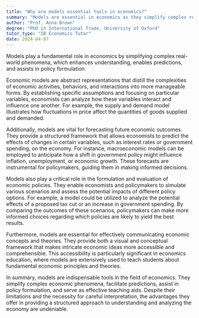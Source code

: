 ```yaml
---
title: "Why are models essential tools in economics?"
summary: "Models are essential in economics as they simplify complex real-world phenomena, aiding understanding, prediction, and policy formulation."
author: "Prof. Anna Brown"
degree: "PhD in International Trade, University of Oxford"
tutor_type: "IB Economics Tutor"
date: 2024-04-07
---
```


Models play a fundamental role in economics by simplifying complex real-world phenomena, which enhances understanding, enables predictions, and assists in policy formulation.

Economic models are abstract representations that distill the complexities of economic activities, behaviors, and interactions into more manageable forms. By establishing specific assumptions and focusing on particular variables, economists can analyze how these variables interact and influence one another. For example, the supply and demand model illustrates how fluctuations in price affect the quantities of goods supplied and demanded.

Additionally, models are vital for forecasting future economic outcomes. They provide a structured framework that allows economists to predict the effects of changes in certain variables, such as interest rates or government spending, on the economy. For instance, macroeconomic models can be employed to anticipate how a shift in government policy might influence inflation, unemployment, or economic growth. These forecasts are instrumental for policymakers, guiding them in making informed decisions.

Models also play a critical role in the formulation and evaluation of economic policies. They enable economists and policymakers to simulate various scenarios and assess the potential impacts of different policy options. For example, a model could be utilized to analyze the potential effects of a proposed tax cut or an increase in government spending. By comparing the outcomes of these scenarios, policymakers can make more informed choices regarding which policies are likely to yield the best results.

Furthermore, models are essential for effectively communicating economic concepts and theories. They provide both a visual and conceptual framework that makes intricate economic ideas more accessible and comprehensible. This accessibility is particularly significant in economics education, where models are extensively used to teach students about fundamental economic principles and theories.

In summary, models are indispensable tools in the field of economics. They simplify complex economic phenomena, facilitate predictions, assist in policy formulation, and serve as effective teaching aids. Despite their limitations and the necessity for careful interpretation, the advantages they offer in providing a structured approach to understanding and analyzing the economy are undeniable.
    